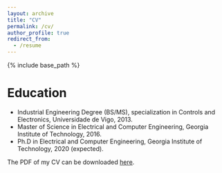 ```yaml
---
layout: archive
title: "CV"
permalink: /cv/
author_profile: true
redirect_from:
  - /resume
---
```


{% include base_path %}

Education
======
* Industrial Engineering Degree (BS/MS), specialization in Controls and Electronics, Universidade de Vigo, 2013.
* Master of Science in Electrical and Computer Engineering, Georgia Institute of Technology, 2016.
* Ph.D in Electrical and Computer Engineering, Georgia Institute of Technology, 2020 (expected).
  


The PDF of my CV can be downloaded [here](/files/Santos_CV.pdf).
